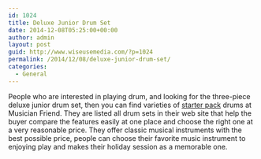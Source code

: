 ```yaml
---
id: 1024
title: Deluxe Junior Drum Set
date: 2014-12-08T05:25:00+00:00
author: admin
layout: post
guid: http://www.wiseusemedia.com/?p=1024
permalink: /2014/12/08/deluxe-junior-drum-set/
categories:
  - General
---
```

People who are interested in playing drum, and looking for the three-piece deluxe junior drum set, then you can find varieties of [starter pack](http://www.musiciansfriend.com/starter-packs) drums at Musician Friend. They are listed all drum sets in their web site that help the buyer compare the features easily at one place and choose the right one at a very reasonable price. They offer classic musical instruments with the best possible price, people can choose their favorite music instrument to enjoying play and makes their holiday session as a memorable one.